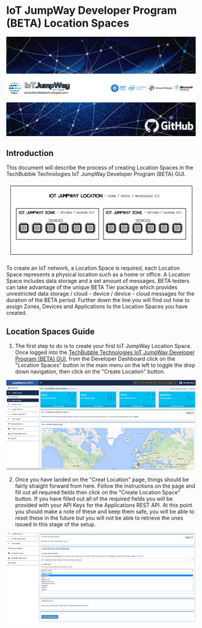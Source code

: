 # IoT JumpWay Developer Program (BETA) Location Spaces

![TechBubble IoT JumpWay Docs](images/main/IoT-Jumpway.jpg)  

## Introduction

This document will describe the process of creating Location Spaces in the TechBubble Technologies IoT JumpWay Developer Program (BETA) GUI. 

![TechBubble IoT JumpWay Registration Docs](images/guides/location-spaces.png)  

To create an IoT network, a Location Space is required, each Location Space represents a physical location such as a home or office. A Location Space includes data storage and a set amount of messages. BETA testers can take advantage of the unique BETA Tier package which provides unrestricted data storage / cloud - device / device - cloud messages for the duration of the BETA period.  Further down the line you will find out how to assign Zones, Devices and Applications to the Location Spaces you have created.

## Location Spaces Guide

1. The first step to do is to create your first IoT JumpWay Location Space. Once logged into the [TechBubble Technologies IoT JumpWay Developer Program (BETA) GUI](https://iot.techbubbletechnologies.com/developers/ "TechBubble Technologies IoT JumpWay Developer Program (BETA) GUI"), from the Developer Dashboard click on the "Location Spaces" button in the main menu on the left to toggle the drop down navigation, then click on the "Create Location" button.

![TechBubble IoT JumpWay Registration Docs](images/guides/create-location.jpg)  

2. Once you have landed on the "Creat Location" page, things should be fairly straight forward from here. Follow the instructions on the page and fill out all required fields then click on the "Create Location Space" button. If you have filled out all of the required fields you will be provided with your API Keys for the Applications REST API. At this point you should make a note of these and keep them safe, you will be able to reset these in the future but you will not be able to retrieve the ones issued in this stage of the setup.

![TechBubble IoT JumpWay Registration Docs](images/guides/create-location-form.jpg)  

